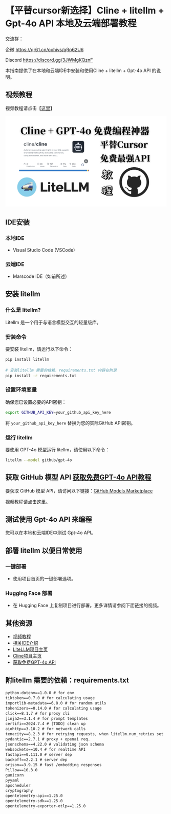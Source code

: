# 【平替cursor新选择】Cline + litellm + Gpt-4o API 本地及云端部署教程

交流群：

企微  https://qr61.cn/oohivs/qRp62U6

Discord https://discord.gg/3JWMgKQznF

本指南提供了在本地和云端IDE中安装和使用Cline + litellm + Gpt-4o API 的说明。

## 视频教程

视频教程请点击【[这里](https://www.bilibili.com/video/BV1DJDDYfEfD/)】

![image](../assets/others/9.png)

## IDE安装

### 本地IDE
- Visual Studio Code (VSCode)

### 云端IDE
- Marscode IDE（如前所述）

## 安装 litellm

### 什么是 litellm?
Litellm 是一个用于与语言模型交互的轻量级库。

### 安装命令
要安装 litellm，请运行以下命令：

```bash
pip install litellm

# 安装litellm 需要的依赖，requirements.txt 内容在附录
pip install -r requirements.txt
```

### 设置环境变量
确保您已设置必要的API密钥：

```bash
export GITHUB_API_KEY=your_github_api_key_here
```

将 `your_github_api_key_here` 替换为您的实际GitHub API密钥。

### 运行 litellm
要使用 GPT-4o 模型运行 litellm，请使用以下命令：

```bash
litellm --model github/gpt-4o
```

## 获取 GitHub 模型 API [获取免费GPT-4o API教程](https://www.bilibili.com/video/BV1KcDwYUEC6/)
要获取 GitHub 模型 API，请访问以下链接：[GitHub Models Marketplace](https://github.com/marketplace/models)

视频教程请点击[这里](#)。

## 测试使用 Gpt-4o API 来编程
您可以在本地和云端IDE中测试 Gpt-4o API。

## 部署 litellm 以便日常使用
### 一键部署
- 使用项目首页的一键部署选项。

### Hugging Face 部署
- 在 Hugging Face 上复制项目进行部署。更多详情请参阅下面链接的视频。

## 其他资源
- [视频教程](https://www.bilibili.com/video/BV1DJDDYfEfD/)
- [相关IDE介绍](./2.md)
- [LiteLLM项目主页](https://github.com/BerriAI/litellm)
- [Cline项目主页](https://github.com/claude-ai/cline)
- [获取免费GPT-4o API](https://www.bilibili.com/video/BV1KcDwYUEC6/)

## 附litellm 需要的依赖：requirements.txt
```
python-dotenv==1.0.0 # for env
tiktoken==0.7.0 # for calculating usage
importlib-metadata==6.8.0 # for random utils
tokenizers==0.14.0 # for calculating usage
click==8.1.7 # for proxy cli
jinja2==3.1.4 # for prompt templates
certifi==2024.7.4 # [TODO] clean up
aiohttp==3.10.2 # for network calls
tenacity==8.2.3 # for retrying requests, when litellm.num_retries set
pydantic==2.7.1 # proxy + openai req.
jsonschema==4.22.0 # validating json schema
websockets==10.4 # for realtime API
fastapi==0.111.0 # server dep
backoff==2.2.1 # server dep
orjson==3.9.15 # fast /embedding responses
Pillow==10.3.0
gunicorn
pyyaml
apscheduler
cryptography
opentelemetry-api==1.25.0
opentelemetry-sdk==1.25.0
opentelemetry-exporter-otlp==1.25.0
```
